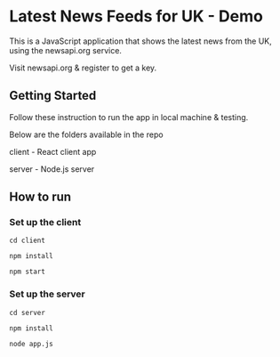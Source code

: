 # Latest News Feeds for UK - Demo
 
This is a JavaScript application that shows the latest news from the UK, using the newsapi.org service.

Visit newsapi.org & register to get a key. 

## Getting Started

Follow these instruction to run the app in local machine & testing.

Below are the folders available in the repo

client - React client app

server - Node.js server

## How to run

### Set up the client

```
cd client
```

```
npm install
```

```
npm start
```

### Set up the server


```
cd server
```

```
npm install
```

```
node app.js
```
